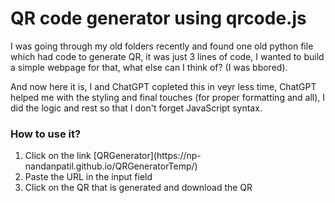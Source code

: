 # QR code generator using qrcode.js

I was going through my old folders recently and found one old python file which had code to generate QR, it was just 3 lines of code, I wanted to build a simple webpage for that, what else can I think of? (I was bbored).

And now here it is, I and ChatGPT copleted this in veyr less time, ChatGPT helped me with the styling and final touches (for proper formatting and all), I did the logic and rest so that I don't forget JavaScript syntax.

### How to use it?
<ol>
<li>Click on the link [QRGenerator](https://np-nandanpatil.github.io/QRGeneratorTemp/)</li>
<li>Paste the URL in the input field</li>
<li>Click on the QR that is generated and download the QR</li>
</ol>